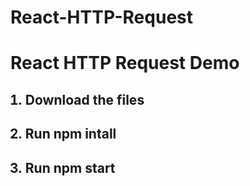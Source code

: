 # React-HTTP-Request
<h1>React HTTP Request Demo</h1>

<ol>
  <h2><li>Download the files</li></h2>
  <h2><li>Run npm intall</li></h2>
  <h2><li>Run npm start</li></h2>
</ol>



